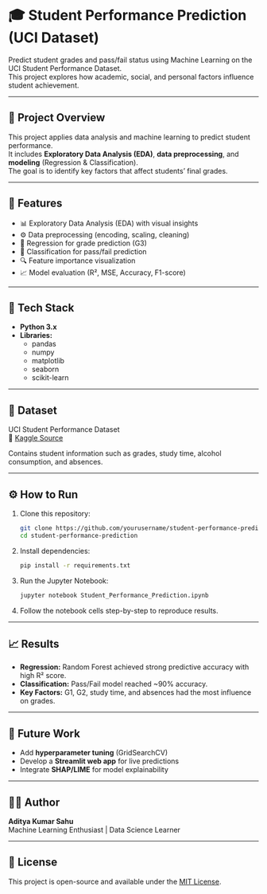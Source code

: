 # 🎓 Student Performance Prediction (UCI Dataset)

Predict student grades and pass/fail status using Machine Learning on the UCI Student Performance Dataset.  
This project explores how academic, social, and personal factors influence student achievement.

---

## 📘 Project Overview
This project applies data analysis and machine learning to predict student performance.  
It includes **Exploratory Data Analysis (EDA)**, **data preprocessing**, and **modeling** (Regression & Classification).  
The goal is to identify key factors that affect students’ final grades.

---

## 🚀 Features
- 📊 Exploratory Data Analysis (EDA) with visual insights  
- ⚙️ Data preprocessing (encoding, scaling, cleaning)  
- 🧮 Regression for grade prediction (G3)  
- 🎯 Classification for pass/fail prediction  
- 🔍 Feature importance visualization  
- 📈 Model evaluation (R², MSE, Accuracy, F1-score)

---

## 🧰 Tech Stack
- **Python 3.x**
- **Libraries:**
  - pandas
  - numpy
  - matplotlib
  - seaborn
  - scikit-learn

---

## 📂 Dataset
UCI Student Performance Dataset  
🔗 [Kaggle Source](https://www.kaggle.com/dataset/uciml/student-alcohol-consumption)

Contains student information such as grades, study time, alcohol consumption, and absences.

---

## ⚙️ How to Run
1. Clone this repository:
   ```bash
   git clone https://github.com/yourusername/student-performance-prediction.git
   cd student-performance-prediction
   ```

2. Install dependencies:
   ```bash
   pip install -r requirements.txt
   ```

3. Run the Jupyter Notebook:
   ```bash
   jupyter notebook Student_Performance_Prediction.ipynb
   ```

4. Follow the notebook cells step-by-step to reproduce results.

---

## 📈 Results
- **Regression:** Random Forest achieved strong predictive accuracy with high R² score.  
- **Classification:** Pass/Fail model reached ~90% accuracy.  
- **Key Factors:** G1, G2, study time, and absences had the most influence on grades.

---

## 🌟 Future Work
- Add **hyperparameter tuning** (GridSearchCV)  
- Develop a **Streamlit web app** for live predictions  
- Integrate **SHAP/LIME** for model explainability  

---

## 🧑‍💻 Author
**Aditya Kumar Sahu**  
Machine Learning Enthusiast | Data Science Learner

---

## 🪪 License
This project is open-source and available under the [MIT License](LICENSE).
